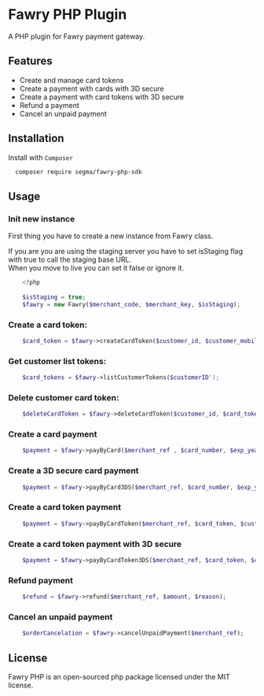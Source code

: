
# Fawry PHP Plugin

A PHP plugin for Fawry payment gateway.




## Features

- Create and manage card tokens 
- Create a payment with cards with 3D secure
- Create a payment with card tokens with 3D secure
- Refund a payment
- Cancel an unpaid payment




## Installation

Install with `Composer`

```bash
  composer require segma/fawry-php-sdk
```



    
## Usage

### Init new instance

First thing you have to create a new instance from Fawry class.

If you are you are using the staging server you have to set isStaging flag with true to call the staging base URL. \
When you move to live you can set it false or ignore it.

```php 
    <?php
    
    $isStaging = true;
    $fawry = new Fawry($merchant_code, $merchant_key, $isStaging);
```

### Create a card token:

```php
    $card_token = $fawry->createCardToken($customer_id, $customer_mobile, $customer_email, $card_number, $exp_year, $exp_month, $cvv);
```

### Get customer list tokens:

```php
    $card_tokens = $fawry->listCustomerTokens($customerID');
```

### Delete customer card token:

```php
    $deleteCardToken = $fawry->deleteCardToken($customer_id, $card_token);
```

### Create a card payment

```php
    $payment = $fawry->payByCard($merchant_ref , $card_number, $exp_year, $exp_month, $cvv, $customer_id, $customer_name ,$customer_mobile, $customer_email, $amount, $chargeItems);
```

### Create a 3D secure card payment

```php
    $payment = $fawry->payByCard3DS($merchant_ref, $card_number, $exp_year, $exp_month, $cvv, $customer_id, $customer_name, $customer_mobile, $customer_email, $amount, $calbackURL, $chargeItems);
```

### Create a card token payment

```php
    $payment = $fawry->payByCardToken($merchant_ref, $card_token, $customer_id, $customer_mobile, $customer_email, $amount, 'EGP', $chargeItems);
```

### Create a card token payment with 3D secure

```php
    $payment = $fawry->payByCardToken3DS($merchant_ref, $card_token, $cvv, $customer_id, $customer_name, $customer_mobile, $customer_email, $amount, $calbackURL, $chargeItems);
```

### Refund payment

```php
    $refund = $fawry->refund($merchant_ref, $amount, $reason);
```

### Cancel an unpaid payment

```php
    $orderCancelation = $fawry->cancelUnpaidPayment($merchant_ref);
```




## License

Fawry PHP is an open-sourced php package licensed under the MIT license.

